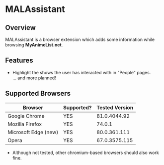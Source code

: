 # MALAssistant

## Overview

MALAssistant is a browser extension which adds some information while browsing **MyAnimeList.net**.  


## Features
- Highlight the shows the user has interacted with in "People" pages.  
... and more planned!


## Supported Browsers

| Browser              | Supported? | Tested Version |
| -------------------- | ---------- | -------------- |
| Google Chrome        | YES        | 81.0.4044.92   |
| Mozilla Firefox      | YES        | 74.0.1         |
| Microsoft Edge (new) | YES        | 80.0.361.111   |
| Opera                | YES        | 67.0.3575.115  |

- Although not tested, other chromium-based browsers should also work fine.